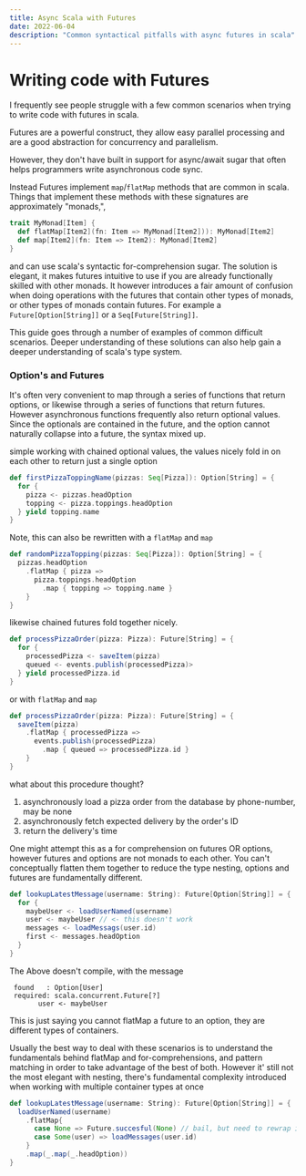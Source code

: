 ```yaml
---
title: Async Scala with Futures
date: 2022-06-04
description: "Common syntactical pitfalls with async futures in scala"
---
```


# Writing code with Futures

I frequently see people struggle with a few common scenarios when trying to
write code with futures in scala.

Futures are a powerful construct, they allow easy parallel processing and are a
good abstraction for concurrency and parallelism.

However, they don't have built in support for async/await sugar that often helps
programmers write asynchronous code sync.

Instead Futures implement `map`/`flatMap` methods that are common in scala.
Things that implement these methods with these signatures are approximately
"monads,",

```scala
trait MyMonad[Item] {
  def flatMap[Item2](fn: Item => MyMonad[Item2])): MyMonad[Item2]
  def map[Item2](fn: Item => Item2): MyMonad[Item2]
}
```

and can use scala's syntactic for-comprehension sugar. The
solution is elegant, it makes futures intuitive to use if you are already
functionally skilled with other monads. It however introduces a fair amount of
confusion when doing operations with the futures that contain other types of
monads, or other types of monads contain futures. For example a
`Future[Option[String]]` or a `Seq[Future[String]]`.

This guide goes through a number of examples of common difficult scenarios.
Deeper understanding of these solutions can also help gain a deeper
understanding of scala's type system.

### Option's and Futures

It's often very convenient to map through a series of functions that return
options, or likewise through a series of functions that return futures. However
asynchronous functions frequently also return optional values. Since the
optionals are contained in the future, and the option cannot naturally collapse
into a future, the syntax mixed up.

simple working with chained optional values, the values nicely fold in on each
other to return just a single option

```scala
def firstPizzaToppingName(pizzas: Seq[Pizza]): Option[String] = {
  for {
    pizza <- pizzas.headOption
    topping <- pizza.toppings.headOption
  } yield topping.name
}
```

Note, this can also be rewritten with a `flatMap` and `map`

```scala
def randomPizzaTopping(pizzas: Seq[Pizza]): Option[String] = {
  pizzas.headOption
    .flatMap { pizza =>
      pizza.toppings.headOption
        .map { topping => topping.name }
    }
}
```

likewise chained futures fold together nicely.

```scala
def processPizzaOrder(pizza: Pizza): Future[String] = {
  for {
    processedPizza <- saveItem(pizza)
    queued <- events.publish(processedPizza)>
  } yield processedPizza.id
}
```

or with `flatMap` and `map`

```scala
def processPizzaOrder(pizza: Pizza): Future[String] = {
  saveItem(pizza)
    .flatMap { processedPizza =>
      events.publish(processedPizza)
        .map { queued => processedPizza.id }
    }
}
```

what about this procedure thought?

1. asynchronously load a pizza order from the database by phone-number, may be none
1. asynchronously fetch expected delivery by the order's ID
1. return the delivery's time

One might attempt this as a for comprehension on futures OR options, however futures
and options are not monads to each other. You can't conceptually flatten them together to
reduce the type nesting, options and futures are fundamentally different.

```scala
def lookupLatestMessage(username: String): Future[Option[String]] = {
  for {
    maybeUser <- loadUserNamed(username)
    user <- maybeUser // <- this doesn't work
    messages <- loadMessags(user.id)
    first <- messages.headOption
  }
}
```

The Above doesn't compile, with the message

```
 found   : Option[User]
 required: scala.concurrent.Future[?]
       user <- maybeUser
```

This is just saying you cannot flatMap a future to an option, they are different types
of containers.

Usually the best way to deal with these scenarios is to understand the fundamentals behind
flatMap and for-comprehensions, and pattern matching in order to take advantage of the best of both.
However it' still not the most elegant with nesting, there's fundamental complexity introduced when
working with multiple container types at once

```scala
def lookupLatestMessage(username: String): Future[Option[String]] = {
  loadUserNamed(username)
    .flatMap{
      case None => Future.succesful(None) // bail, but need to rewrap in a future container to maintain consistency
      case Some(user) => loadMessages(user.id)
    }
    .map(_.map(_.headOption))
}
```
